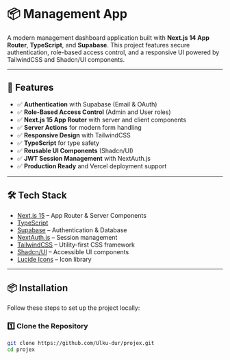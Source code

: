 # 📦 Management App

A modern management dashboard application built with **Next.js 14 App Router**, **TypeScript**, and **Supabase**. This project features secure authentication, role-based access control, and a responsive UI powered by TailwindCSS and Shadcn/UI components.

---

## 🚀 Features

- ✅ **Authentication** with Supabase (Email & OAuth)
- ✅ **Role-Based Access Control** (Admin and User roles)
- ✅ **Next.js 15 App Router** with server and client components
- ✅ **Server Actions** for modern form handling
- ✅ **Responsive Design** with TailwindCSS
- ✅ **TypeScript** for type safety
- ✅ **Reusable UI Components** (Shadcn/UI)
- ✅ **JWT Session Management** with NextAuth.js
- ✅ **Production Ready** and Vercel deployment support

---

## 🛠️ Tech Stack

- [Next.js 15](https://nextjs.org/) – App Router & Server Components
- [TypeScript](https://www.typescriptlang.org/)
- [Supabase](https://supabase.com/) – Authentication & Database
- [NextAuth.js](https://next-auth.js.org/) – Session management
- [TailwindCSS](https://tailwindcss.com/) – Utility-first CSS framework
- [Shadcn/UI](https://ui.shadcn.com/) – Accessible UI components
- [Lucide Icons](https://lucide.dev/) – Icon library

---

## 📦 Installation

Follow these steps to set up the project locally:

### 1️⃣ Clone the Repository

```bash
git clone https://github.com/Ulku-dur/projex.git
cd projex
```
